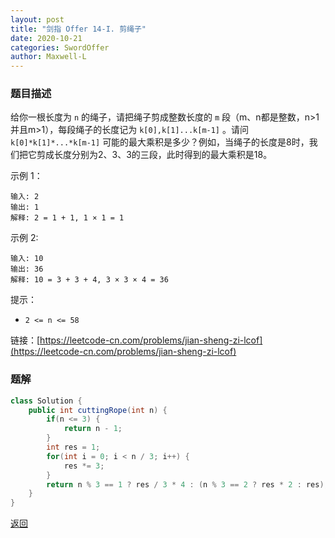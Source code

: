 ```yaml
---
layout: post
title: "剑指 Offer 14-I. 剪绳子"
date: 2020-10-21
categories: SwordOffer
author: Maxwell-L
---
```


### **题目描述**
给你一根长度为 `n` 的绳子，请把绳子剪成整数长度的 `m` 段（m、n都是整数，n>1并且m>1），每段绳子的长度记为 `k[0],k[1]...k[m-1]` 。请问 `k[0]*k[1]*...*k[m-1]` 可能的最大乘积是多少？例如，当绳子的长度是8时，我们把它剪成长度分别为2、3、3的三段，此时得到的最大乘积是18。

示例 1：
```
输入: 2
输出: 1
解释: 2 = 1 + 1, 1 × 1 = 1
```
示例 2:
```
输入: 10
输出: 36
解释: 10 = 3 + 3 + 4, 3 × 3 × 4 = 36
```
提示：

* `2 <= n <= 58`


链接：[https://leetcode-cn.com/problems/jian-sheng-zi-lcof](https://leetcode-cn.com/problems/jian-sheng-zi-lcof)

### **题解**
``` java
class Solution {
    public int cuttingRope(int n) {
        if(n <= 3) {
            return n - 1;
        }
        int res = 1;
        for(int i = 0; i < n / 3; i++) {
            res *= 3;
        }
        return n % 3 == 1 ? res / 3 * 4 : (n % 3 == 2 ? res * 2 : res);
    }
}
```


[返回](https://maxwell-blog.cn/leetcode/2020/10/08/leetcode)